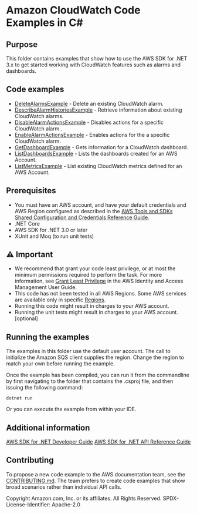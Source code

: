 <!-- Copyright Amazon.com, Inc. or its affiliates. All Rights Reserved.
     SPDX - License - Identifier: Apache - 2.0 -->

# Amazon CloudWatch Code Examples in C\#

## Purpose

This folder contains examples that show how to use the AWS SDK for .NET 3.x to
get started working with CloudWatch features such as alarms and
dashboards.

## Code examples

- [DeleteAlarmsExample](DeleteAlarmsExample/) - Delete an existing CloudWatch alarm.
- [DescribeAlarmHistoriesExample](DescribeAlarmHistoriesExample/) - Retrieve information about existing CloudWatch alarms.
- [DisableAlarmActionsExample](DisableAlarmActionsExample/) - Disables actions for a specific CloudWatch alarm..
- [EnableAlarmActionsExample](EnableAlarmActionsExample/) - Enables actions for the a specific CloudWatch alarm.
- [GetDashboardExample](GetDashboardExample/) - Gets information for a CloudWatch dashboard.
- [ListDashboardsExample](ListDashboardsExample/) - Lists the dashboards created for an AWS Account.
- [ListMetricsExample](ListMetricsExample/) - List existing CloudWatch metrics defined for an AWS Account.

## Prerequisites

- You must have an AWS account, and have your default credentials and AWS Region
  configured as described in the [AWS Tools and SDKs Shared Configuration and
  Credentials Reference Guide](https://docs.aws.amazon.com/credref/latest/refdocs/creds-config-files.html).
- .NET Core 
- AWS SDK for .NET 3.0 or later
- XUnit and Moq (to run unit tests)

## ⚠ Important
- We recommend that grant your code least privilege, or at most the minimum
  permissions required to perform the task. For more information, see
  [Grant Least Privilege](https://docs.aws.amazon.com/IAM/latest/UserGuide/best-practices.html#grant-least-privilege)
  in the AWS Identity and Access Management User Guide. 
- This code has not been tested in all AWS Regions. Some AWS services are
  available only in specific [Regions](https://aws.amazon.com/about-aws/global-infrastructure/regional-product-services/).
- Running this code might result in charges to your AWS account. 
- Running the unit tests might result in charges to your AWS account. [optional]

## Running the examples

The examples in this folder use the default user account. The call to
initialize the Amazon SQS client supplies the region. Change the region to
match your own before running the example.

Once the example has been compiled, you can run it from the commandline by
first navigating to the folder that contains the .csproj file, and then
issuing the following command:

```
dotnet run
```

Or you can execute the example from within your IDE.

## Additional information
[AWS SDK for .NET Developer Guide](https://docs.aws.amazon.com/sdk-for-net/v3/developer-guide/welcome.html)
[AWS SDK for .NET API Reference Guide](https://docs.aws.amazon.com/sdkfornet/v3/apidocs/index.html)

## Contributing

To propose a new code example to the AWS documentation team, see the
[CONTRIBUTING.md](https://github.com/awsdocs/aws-doc-sdk-examples/blob/main/CONTRIBUTING.md).
The team prefers to create code examples that show broad scenarios rather than
individual API calls. 

Copyright Amazon.com, Inc. or its affiliates. All Rights Reserved. SPDX-License-Identifier: Apache-2.0
